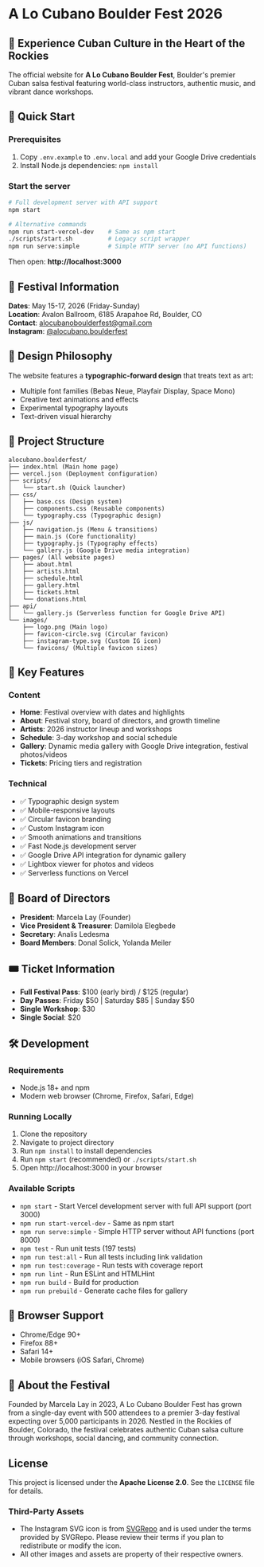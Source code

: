 # A Lo Cubano Boulder Fest 2026

## 🎵 Experience Cuban Culture in the Heart of the Rockies

The official website for **A Lo Cubano Boulder Fest**, Boulder's premier Cuban salsa festival featuring world-class instructors, authentic music, and vibrant dance workshops.

## 🚀 Quick Start

### Prerequisites
1. Copy `.env.example` to `.env.local` and add your Google Drive credentials
2. Install Node.js dependencies: `npm install`

### Start the server
```bash
# Full development server with API support
npm start

# Alternative commands
npm run start-vercel-dev    # Same as npm start
./scripts/start.sh          # Legacy script wrapper
npm run serve:simple        # Simple HTTP server (no API functions)
```

Then open: **http://localhost:3000**

## 📅 Festival Information

**Dates**: May 15-17, 2026 (Friday-Sunday)  
**Location**: Avalon Ballroom, 6185 Arapahoe Rd, Boulder, CO  
**Contact**: alocubanoboulderfest@gmail.com  
**Instagram**: [@alocubano.boulderfest](https://www.instagram.com/alocubano.boulderfest/)

## 🎨 Design Philosophy

The website features a **typographic-forward design** that treats text as art:
- Multiple font families (Bebas Neue, Playfair Display, Space Mono)
- Creative text animations and effects
- Experimental typography layouts
- Text-driven visual hierarchy

## 📁 Project Structure

```
alocubano.boulderfest/
├── index.html (Main home page)
├── vercel.json (Deployment configuration)
├── scripts/
│   └── start.sh (Quick launcher)
├── css/
│   ├── base.css (Design system)
│   ├── components.css (Reusable components)
│   └── typography.css (Typographic design)
├── js/
│   ├── navigation.js (Menu & transitions)
│   ├── main.js (Core functionality)
│   ├── typography.js (Typography effects)
│   └── gallery.js (Google Drive media integration)
├── pages/ (All website pages)
│   ├── about.html
│   ├── artists.html
│   ├── schedule.html
│   ├── gallery.html
│   ├── tickets.html
│   └── donations.html
├── api/
│   └── gallery.js (Serverless function for Google Drive API)
└── images/
    ├── logo.png (Main logo)
    ├── favicon-circle.svg (Circular favicon)
    ├── instagram-type.svg (Custom IG icon)
    └── favicons/ (Multiple favicon sizes)
```

## 🎯 Key Features

### Content
- **Home**: Festival overview with dates and highlights
- **About**: Festival story, board of directors, and growth timeline
- **Artists**: 2026 instructor lineup and workshops
- **Schedule**: 3-day workshop and social schedule
- **Gallery**: Dynamic media gallery with Google Drive integration, festival photos/videos
- **Tickets**: Pricing tiers and registration

### Technical
- ✅ Typographic design system
- ✅ Mobile-responsive layouts
- ✅ Circular favicon branding
- ✅ Custom Instagram icon
- ✅ Smooth animations and transitions
- ✅ Fast Node.js development server
- ✅ Google Drive API integration for dynamic gallery
- ✅ Lightbox viewer for photos and videos
- ✅ Serverless functions on Vercel

## 👥 Board of Directors

- **President**: Marcela Lay (Founder)
- **Vice President & Treasurer**: Damilola Elegbede
- **Secretary**: Analis Ledesma
- **Board Members**: Donal Solick, Yolanda Meiler

## 🎟️ Ticket Information

- **Full Festival Pass**: $100 (early bird) / $125 (regular)
- **Day Passes**: Friday $50 | Saturday $85 | Sunday $50
- **Single Workshop**: $30
- **Single Social**: $20

## 🛠️ Development

### Requirements
- Node.js 18+ and npm
- Modern web browser (Chrome, Firefox, Safari, Edge)

### Running Locally
1. Clone the repository
2. Navigate to project directory
3. Run `npm install` to install dependencies
4. Run `npm start` (recommended) or `./scripts/start.sh`
5. Open http://localhost:3000 in your browser

### Available Scripts
- `npm start` - Start Vercel development server with full API support (port 3000)
- `npm run start-vercel-dev` - Same as npm start
- `npm run serve:simple` - Simple HTTP server without API functions (port 8000)
- `npm test` - Run unit tests (197 tests)
- `npm run test:all` - Run all tests including link validation
- `npm run test:coverage` - Run tests with coverage report
- `npm run lint` - Run ESLint and HTMLHint
- `npm run build` - Build for production
- `npm run prebuild` - Generate cache files for gallery

## 📱 Browser Support

- Chrome/Edge 90+
- Firefox 88+
- Safari 14+
- Mobile browsers (iOS Safari, Chrome)

## 🎪 About the Festival

Founded by Marcela Lay in 2023, A Lo Cubano Boulder Fest has grown from a single-day event with 500 attendees to a premier 3-day festival expecting over 5,000 participants in 2026. Nestled in the Rockies of Boulder, Colorado, the festival celebrates authentic Cuban salsa culture through workshops, social dancing, and community connection.

## License

This project is licensed under the **Apache License 2.0**. See the `LICENSE` file for details.

### Third-Party Assets
- The Instagram SVG icon is from [SVGRepo](https://www.svgrepo.com/svg/349410/instagram) and is used under the terms provided by SVGRepo. Please review their terms if you plan to redistribute or modify the icon.
- All other images and assets are property of their respective owners. 